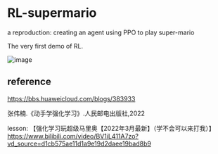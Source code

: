 # RL-supermario
a reproduction: creating an agent using PPO to play super-mario

The very first demo of RL. 

![image](https://github.com/user-attachments/assets/f25877d6-548c-4ff6-9bc9-8e4a9df7595e)


## reference
https://bbs.huaweicloud.com/blogs/383933

张伟楠.《动手学强化学习》.人民邮电出版社,2022

lesson:
【强化学习玩超级马里奥【2022年3月最新】（学不会可以来打我）】https://www.bilibili.com/video/BV1iL411A7zo?vd_source=d1cb575ae11d1a9e19d2daee19bad8b9
